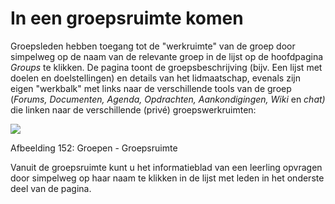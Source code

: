 # In een groepsruimte komen

Groepsleden hebben toegang tot de "werkruimte" van de groep door simpelweg op de naam van de relevante groep in de lijst op de hoofdpagina _Groups_ te klikken. De pagina toont de groepsbeschrijving \(bijv. Een lijst met doelen en doelstellingen\) en details van het lidmaatschap, evenals zijn eigen "werkbalk" met links naar de verschillende tools van de groep \(_Forums, Documenten, Agenda, Opdrachten, Aankondigingen, Wiki_ en _chat\)_ die linken naar de verschillende \(privé\) groepswerkruimten:

![](../../.gitbook/assets/images217%20%283%29.png)

Afbeelding 152: Groepen - Groepsruimte

Vanuit de groepsruimte kunt u het informatieblad van een leerling opvragen door simpelweg op haar naam te klikken in de lijst met leden in het onderste deel van de pagina.

